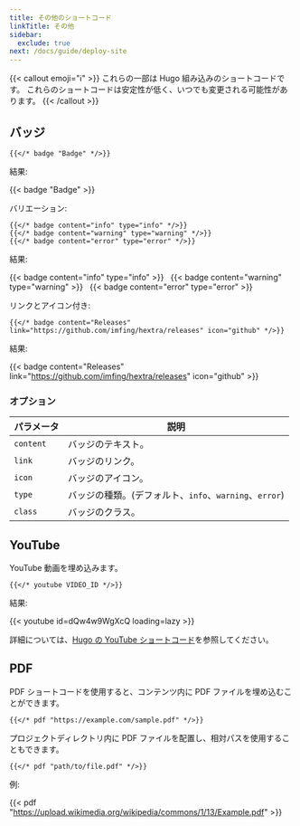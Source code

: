 ```yaml
---
title: その他のショートコード
linkTitle: その他
sidebar:
  exclude: true
next: /docs/guide/deploy-site
---
```


{{< callout emoji="ℹ️" >}}
  これらの一部は Hugo 組み込みのショートコードです。
  これらのショートコードは安定性が低く、いつでも変更される可能性があります。
{{< /callout >}}

## バッジ

```
{{</* badge "Badge" */>}}
```

結果:

{{< badge "Badge" >}}

バリエーション:

```
{{</* badge content="info" type="info" */>}}
{{</* badge content="warning" type="warning" */>}}
{{</* badge content="error" type="error" */>}}
```

結果:

{{< badge content="info" type="info" >}} &nbsp;
{{< badge content="warning" type="warning" >}} &nbsp;
{{< badge content="error" type="error" >}}

リンクとアイコン付き:

```
{{</* badge content="Releases" link="https://github.com/imfing/hextra/releases" icon="github" */>}}
```

結果:

{{< badge content="Releases" link="https://github.com/imfing/hextra/releases" icon="github" >}}

### オプション

| パラメータ     | 説明                                      |
|-----------|-----------------------------------------|
| `content` | バッジのテキスト。                               |
| `link`    | バッジのリンク。                                |
| `icon`    | バッジのアイコン。                               |
| `type`    | バッジの種類。(デフォルト、`info`、`warning`、`error`) |
| `class`   | バッジのクラス。                                |

## YouTube

YouTube 動画を埋め込みます。

```
{{</* youtube VIDEO_ID */>}}
```

結果:

{{< youtube id=dQw4w9WgXcQ loading=lazy >}}

詳細については、[Hugo の YouTube ショートコード](https://gohugo.io/content-management/shortcodes/#youtube)を参照してください。

## PDF

PDF ショートコードを使用すると、コンテンツ内に PDF ファイルを埋め込むことができます。

```
{{</* pdf "https://example.com/sample.pdf" */>}}
```

プロジェクトディレクトリ内に PDF ファイルを配置し、相対パスを使用することもできます。

```
{{</* pdf "path/to/file.pdf" */>}}
```

例:

{{< pdf "https://upload.wikimedia.org/wikipedia/commons/1/13/Example.pdf" >}}